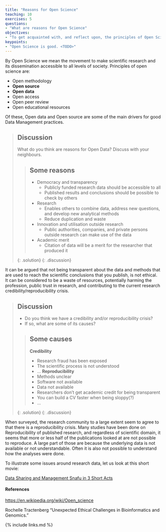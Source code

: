 ```yaml
---
title: "Reasons for Open Science"
teaching: 10
exercises: 5
questions:
- "What are reasons for Open Science"
objectives:
- "To get acquainted with, and reflect upon, the principles of Open Science"
keypoints:
- "Open Science is good. <TODO>"
---
```


By Open Science we mean the movement to make scientific research and its dissemination accessible to all levels of society. Principles of open science are:

* Open methodology
* **Open source**
* **Open data**
* Open access
* Open peer review
* Open educational resources

Of these, Open data and Open source are some of the main drivers for good Data Management practices.

> ## Discussion
>
> What do you think are reasons for Open Data? Discuss with your neighbours.
>
> > ## Some reasons
> >
> > - Democracy and transparency
> >   - Publicly funded research data should be accessible to all
> >   - Published results and conclusions should be possible to check by others
> > - Research
> >   - Enables others to combine data, address new questions, and develop new analytical methods
> >   - Reduce duplication and waste
> > - Innovation and utilisation outside research
> >   - Public authorities, companies, and private persons outside research can make use of the data
> > - Academic merit
> >   - Citation of data will be a merit for the researcher that produced it
> >
> {: .solution}
{: .discussion}


It can be argued that not being transparent about the data and methods that are used to reach the scientific conclusions that you publish, is not ethical. It can be considered to be a waste of resources, potentially harming the profession, public trust in research, and contributing to the current research credibility/reproducibility crisis.

> ## Discussion
>
> - Do you think we have a credibility and/or reproducibility crisis?
> - If so, what are some of its causes?
>
> > ## Some causes
> >
> > **Credibility**
> > - Research fraud has been exposed
> > - The scientific process is not understood
> > - …
> > **Reproducibility**
> > - Methods unclear
> > - Software not available
> > - Data not available
> > - Researchers don’t get academic credit for being transparent
> > - You can build a CV faster when being sloppy(?)
> > - …
> >
> {: .solution}
{: .discussion}

When surveyed, the research community to a large extent seem to agree to that there is a reproducibility crisis. Many studies have been done on Reproducibility of published research, and regardless of scientific domain, it seems that more or less half of the publications looked at are not possible to reproduce. A large part of those are because the underlying data is not available or not understandable. Often it is also not possible to understand how the analyses were done.

To illustrate some issues around research data, let us look at this short movie:

[Data Sharing and Management Snafu in 3 Short Acts][c53ccf1c]

  [c53ccf1c]: https://www.youtube.com/watch?v=N2zK3sAtr-4 "Data Sharing and Management Snafu in 3 Short Acts"

#### References

https://en.wikipedia.org/wiki/Open_science

Rochelle Tractenberg “Unexpected Ethical Challenges in Bioinformatics and Genomics.”


{% include links.md %}
